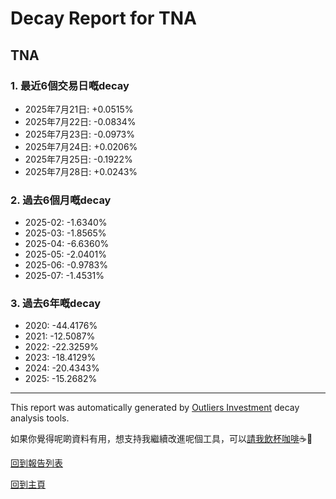 # Decay Report for TNA

## TNA

### 1. 最近6個交易日嘅decay

- 2025年7月21日: +0.0515%
- 2025年7月22日: -0.0834%
- 2025年7月23日: -0.0973%
- 2025年7月24日: +0.0206%
- 2025年7月25日: -0.1922%
- 2025年7月28日: +0.0243%

### 2. 過去6個月嘅decay

- 2025-02: -1.6340%
- 2025-03: -1.8565%
- 2025-04: -6.6360%
- 2025-05: -2.0401%
- 2025-06: -0.9783%
- 2025-07: -1.4531%

### 3. 過去6年嘅decay

- 2020: -44.4176%
- 2021: -12.5087%
- 2022: -22.3259%
- 2023: -18.4129%
- 2024: -20.4343%
- 2025: -15.2682%

------------------------------
This report was automatically generated by [Outliers Investment](https://outliersecon.github.io/Outliers-Investment/) decay analysis tools.

如果你覺得呢啲資料有用，想支持我繼續改進呢個工具，可以[請我飲杯咖啡](https://buymeacoffee.com/outliersecon)☕🙏

[回到報告列表](https://outliersecon.github.io/Outliers-Investment/reports/reports_public)

[回到主頁](https://outliersecon.github.io/Outliers-Investment/)